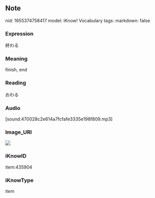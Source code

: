 ## Note
nid: 1655374758417
model: iKnow! Vocabulary
tags: 
markdown: false

### Expression
終わる

### Meaning
finish, end

### Reading
おわる

### Audio
[sound:470028c2e614a7fcfafe3335e198f809.mp3]

### Image_URI
<img src="f15f4706f5d8aeddfd3404ac12338e6c.jpg">

### iKnowID
item:435904

### iKnowType
item
